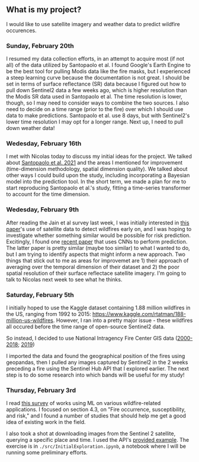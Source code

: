 
## What is my project?

I would like to use satellite imagery and weather data to predict wildfire occurences.

### Sunday, February 20th

I resumed my data collection efforts, in an attempt to acquire most (if not all) of the data utilized by Santopaolo et al. I found Google's Earth Engine to be the best tool for pulling Modis data like the fire masks, but I experienced a steep learning curve because the documentation is not great. I should be set in terms of surface reflectance (SR) data because I figured out how to pull down Sentinel2 data a few weeks ago, which is higher resolution than the Modis SR data used in Santopaolo et al. The time resolution is lower, though, so I may need to consider ways to combine the two sources. I also need to decide on a time range (prior to the fire) over which I should use data to make predictions. Santopaolo et al. use 8 days, but with Sentinel2's lower time resolution I may opt for a longer range. Next up, I need to pull down weather data!

### Wedesday, February 16th

I met with Nicolas today to discuss my initial ideas for the project. We talked about [Santopaolo et al. 2021](https://ieeexplore.ieee.org/document/9480226) and the areas I mentioned for improvement (time-dimension methodology, spatial dimension quality). We talked about other ways I could build upon the study, including incorporating a Bayesian model into the prediction tool. In the short term, we made a plan for me to start reproducing Santopaolo et al.'s study, fitting a time-series transformer to account for the time dimension.

### Wedesday, February 9th

After reading the Jain et al survey last week, I was initially interested in [this paper](https://ieeexplore.ieee.org/document/8932740)'s use of satellite data to detect wildfires early on, and I was hoping to investigate whether something similar would be possible for risk prediction. Excitingly, I found one [recent paper](https://ieeexplore.ieee.org/document/9480226) that uses CNNs to perform prediction. The latter paper is pretty similar (maybe too similar) to what I wanted to do, but I am trying to identify aspects that might inform a new approach. Two things that stick out to me as areas for improvemet are 1) their approach of averaging over the temporal dimension of their dataset and 2) the poor spatial resolution of their surface reflectace satellite imagery. I'm going to talk to Nicolas next week to see what he thinks.

### Saturday, February 5th

I initially hoped to use the Kaggle dataset containing 1.88 million wildfires in the US, ranging from 1992 to 2015: https://www.kaggle.com/rtatman/188-million-us-wildfires. However, I ran into a pretty major issue - these wildfires all occured before the time range of open-source Sentinel2 data. 

So instead, I decided to use National Intragency Fire Center GIS data ([2000-2018](https://data-nifc.opendata.arcgis.com/datasets/nifc::historic-perimeters-combined-2000-2018/about); [2019](https://data-nifc.opendata.arcgis.com/datasets/nifc::historic-perimeters-2019/about))

I imported the data and found the geographical position of the fires using geopandas, then I pulled any images captured by Sentinel2 in the 2 weeks preceding a fire using the Sentinel Hub API that I explored earlier. The next step is to do some research into which bands will be useful for my study! 

### Thursday, February 3rd

I read [this survey](https://arxiv.org/abs/2003.00646) of works using ML on various wildfire-related applications. I focused on section 4.3, on "Fire occurrence, susceptibility, and risk," and I found a number of studies that should help me get a good idea of existing work in the field. 

I also took a shot at downloading images from the Sentinel 2 satellite, querying a specific place and time. I used the API's [provided example](https://sentinelhub-py.readthedocs.io/en/latest/examples/data_search.html#Sentinel-Hub-Catalog-API). The exercise is in `./src/InitialExploration.ipynb`, a notebook where I will be running some preliminary efforts.
